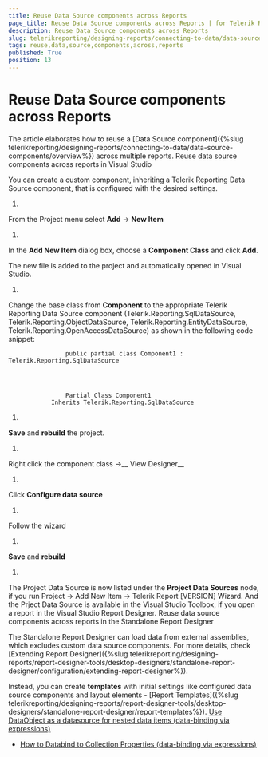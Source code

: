 ```yaml
---
title: Reuse Data Source components across Reports
page_title: Reuse Data Source components across Reports | for Telerik Reporting Documentation
description: Reuse Data Source components across Reports
slug: telerikreporting/designing-reports/connecting-to-data/data-source-components/reuse-data-source-components-across-reports
tags: reuse,data,source,components,across,reports
published: True
position: 13
---
```


# Reuse Data Source components across Reports



The article elaborates how to reuse a [Data Source component]({%slug telerikreporting/designing-reports/connecting-to-data/data-source-components/overview%}) across multiple reports.
      Reuse data source components across reports in Visual Studio

You can create a custom component, inheriting a Telerik Reporting Data Source component, that is configured with the desired settings.

1. 

From the Project menu select __Add__ -> __New Item__

1. 

In the __Add New Item__ dialog box, choose a __Component Class__ and click __Add__.
              

The new file is added to the project and automatically opened in Visual Studio.

1. 

Change the base class from __Component__ to the appropriate Telerik Reporting Data Source component (Telerik.Reporting.SqlDataSource, Telerik.Reporting.ObjectDataSource, Telerik.Reporting.EntityDataSource, Telerik.Reporting.OpenAccessDataSource) as shown in the following code snippet:
              

	                public partial class Component1 : Telerik.Reporting.SqlDataSource
              



	                Partial Class Component1
                Inherits Telerik.Reporting.SqlDataSource
              



1. 

__Save__ and __rebuild__ the project.
              

1. 

Right click the component class ->__ View Designer__

1. 

Click __Configure data source__

1. 

Follow the wizard

1. 

__Save__ and __rebuild__

1. 

The Project Data Source is now listed under the __Project Data Sources__ node,
                if you run Project -> Add New Item -> Telerik Report [VERSION] Wizard.
                And the Prject Data Source is available in the Visual Studio Toolbox, if you open a report in the Visual Studio Report Designer.
              Reuse data source components across reports in the Standalone Report Designer

The Standalone Report Designer can load data from external assemblies, which excludes custom data source components.
          For more details, check [Extending Report Designer]({%slug telerikreporting/designing-reports/report-designer-tools/desktop-designers/standalone-report-designer/configuration/extending-report-designer%}).
        

Instead, you can create __templates__ with initial settings like configured data source components and layout
          elements - [Report Templates]({%slug telerikreporting/designing-reports/report-designer-tools/desktop-designers/standalone-report-designer/report-templates%}).
        [Use DataObject as a datasource for nested data items (data-binding via expressions)](50936e55-b122-4378-8abd-4031e7ae713d#DataObjectAsDataSource)

 * [How to Databind to Collection Properties (data-binding via expressions)](http://www.telerik.com/support/kb/reporting/details/how-to-databind-to-collection-properties)
